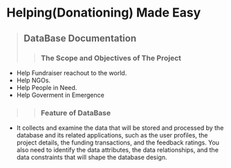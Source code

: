 # **Helping(Donationing) Made Easy**

>## DataBase Documentation
 >>### The Scope and Objectives of The Project

* Help Fundraiser reachout to the world.
* Help NGOs.
* Help People in Need.
* Help Goverment in Emergence 

>>### Feature of DataBase
* It collects and examine the data that will be stored and processed by the database and its related applications, such as the user profiles, the project details, the funding transactions, and the feedback ratings. You also need to identify the data attributes, the data relationships, and the data constraints that will shape the database design.
    
